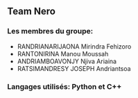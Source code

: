 ## Team Nero

### Les membres du groupe:
- RANDRIANARIJAONA Mirindra Fehizoro
- RANTONIRINA Manou Moussah
- ANDRIAMBOAVONJY Njiva Ariaina
- RATSIMANDRESY JOSEPH Andriantsoa

### Langages utilisés: Python et C++